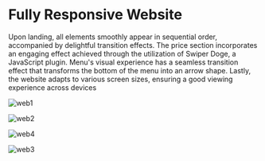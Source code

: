 # Fully Responsive Website 

<p>Upon landing, all elements smoothly appear in sequential order, accompanied by delightful transition effects. The price section incorporates an engaging effect achieved through the utilization of Swiper Doge, a JavaScript plugin. Menu's visual experience has a seamless transition effect that transforms the bottom of the menu into an arrow shape. Lastly, the website adapts to various screen sizes, ensuring a good viewing experience across devices<p>
 
![web1](https://github.com/atJrd-Jr/Concept-Website-/assets/121316243/3b439d2e-c9d3-46c3-82e6-c8a64c26952d)


![web2](https://github.com/atJrd-Jr/Concept-Website-/assets/121316243/dc9da766-a446-437a-93e6-35e0d81d3f5c)


![web4](https://github.com/atJrd-Jr/Concept-Website-/assets/121316243/c8d31744-cdfb-47c7-84bc-430ef5f738d2)


![web3](https://github.com/atJrd-Jr/Concept-Website-/assets/121316243/1d279e7d-50b9-4684-8714-d23177fdeea2)
